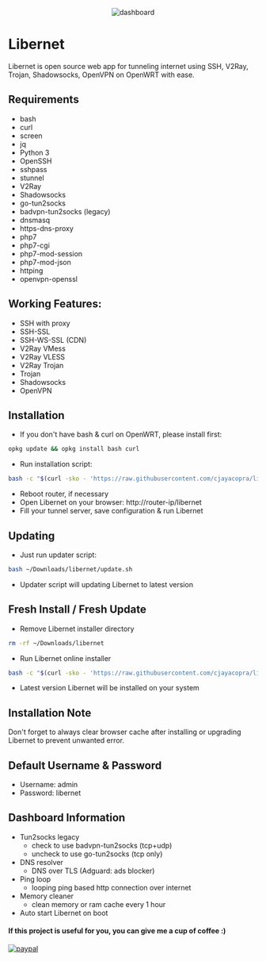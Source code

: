 <p align="center">
  <img src="https://i.ibb.co/ccZHLCR/Screenshot-from-2022-02-22-13-50-31.png" alt="dashboard" />
</p>

# Libernet

Libernet is open source web app for tunneling internet using SSH, V2Ray, Trojan, Shadowsocks, OpenVPN on OpenWRT with ease.

## Requirements

- bash
- curl
- screen
- jq
- Python 3
- OpenSSH
- sshpass
- stunnel
- V2Ray
- Shadowsocks
- go-tun2socks
- badvpn-tun2socks (legacy)
- dnsmasq
- https-dns-proxy
- php7
- php7-cgi
- php7-mod-session
- php7-mod-json
- httping
- openvpn-openssl

## Working Features:

- SSH with proxy
- SSH-SSL
- SSH-WS-SSL (CDN)
- V2Ray VMess
- V2Ray VLESS
- V2Ray Trojan
- Trojan
- Shadowsocks
- OpenVPN

## Installation

- If you don't have bash & curl on OpenWRT, please install first:

```sh
opkg update && opkg install bash curl
```

- Run installation script:

```sh
bash -c "$(curl -sko - 'https://raw.githubusercontent.com/cjayacopra/libernet/main/install.sh')"
```

- Reboot router, if necessary
- Open Libernet on your browser: http://router-ip/libernet
- Fill your tunnel server, save configuration & run Libernet

## Updating

- Just run updater script:

```sh
bash ~/Downloads/libernet/update.sh
```

- Updater script will updating Libernet to latest version

## Fresh Install / Fresh Update

- Remove Libernet installer directory

```sh
rm -rf ~/Downloads/libernet
```

- Run Libernet online installer

```sh
bash -c "$(curl -sko - 'https://raw.githubusercontent.com/cjayacopra/libernet/main/install.sh')"
```

- Latest version Libernet will be installed on your system

## Installation Note

Don't forget to always clear browser cache after installing or upgrading Libernet to prevent unwanted error.

## Default Username & Password

- Username: admin
- Password: libernet

## Dashboard Information

- Tun2socks legacy
  - check to use badvpn-tun2socks (tcp+udp)
  - uncheck to use go-tun2socks (tcp only)
- DNS resolver
  - DNS over TLS (Adguard: ads blocker)
- Ping loop
  - looping ping based http connection over internet
- Memory cleaner
  - clean memory or ram cache every 1 hour
- Auto start Libernet on boot

<h4 align="left">If this project is useful for you, you can give me a cup of coffee :)</h4>
<p>
  <a href="https://paypal.me/lutfailham">
      <img src="https://www.paypalobjects.com/en_US/i/btn/btn_donateCC_LG.gif" alt="paypal">
  </a>
</p>
